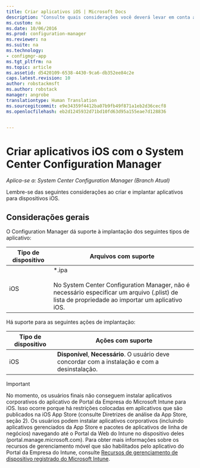 ```yaml
---
title: Criar aplicativos iOS | Microsoft Docs
description: "Consulte quais considerações você deverá levar em conta ao criar e implantar aplicativos para dispositivos iOS."
ms.custom: na
ms.date: 10/06/2016
ms.prod: configuration-manager
ms.reviewer: na
ms.suite: na
ms.technology:
- configmgr-app
ms.tgt_pltfrm: na
ms.topic: article
ms.assetid: d5420109-6538-4430-9ca6-db352ee84c2e
caps.latest.revision: 10
author: robstackmsft
ms.author: robstack
manager: angrobe
translationtype: Human Translation
ms.sourcegitcommit: e9e34359f4412ba07b9fb49f871a1eb2d36cecf8
ms.openlocfilehash: eb2d1245932d71bd10fd63d95a155eae7d128836


---
```

# <a name="create-ios-applications-with-system-center-configuration-manager"></a>Criar aplicativos iOS com o System Center Configuration Manager

*Aplica-se a: System Center Configuration Manager (Branch Atual)*

Lembre-se das seguintes considerações ao criar e implantar aplicativos para dispositivos iOS.  

## <a name="general-considerations"></a>Considerações gerais  
 O Configuration Manager dá suporte à implantação dos seguintes tipos de aplicativo:  

|Tipo de dispositivo|Arquivos com suporte|  
|-----------------|---------------------|  
|iOS|*.ipa<br /><br /> No System Center Configuration Manager, não é necessário especificar um arquivo (.plist) de lista de propriedade ao importar um aplicativo iOS.|  

 Há suporte para as seguintes ações de implantação:  

|Tipo de dispositivo|Ações com suporte|  
|-----------------|-----------------------|  
|iOS|**Disponível**, **Necessário**. O usuário deve concordar com a instalação e com a desinstalação.

> [!IMPORTANT]  
>  No momento, os usuários finais não conseguem instalar aplicativos corporativos do aplicativo de Portal da Empresa do Microsoft Intune para iOS. Isso ocorre porque há restrições colocadas em aplicativos que são publicados na iOS App Store (consulte Diretrizes de análise da App Store, seção 2). Os usuários podem instalar aplicativos corporativos (incluindo aplicativos gerenciados da App Store e pacotes de aplicativos de linha de negócios) navegando até o Portal da Web do Intune no dispositivo deles (portal.manage.microsoft.com). Para obter mais informações sobre os recursos de gerenciamento móvel que são habilitados pelo aplicativo do Portal da Empresa do Intune, consulte [Recursos de gerenciamento de dispositivo registrado do Microsoft Intune](https://technet.microsoft.com/library/dn600287.aspx).  



<!--HONumber=Dec16_HO3-->


